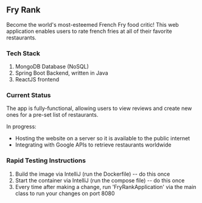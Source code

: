 ## Fry Rank ##

Become the world's most-esteemed French Fry food critic! This web application enables users to rate french fries at all of their favorite restaurants.

### Tech Stack ###

1. MongoDB Database (NoSQL)
2. Spring Boot Backend, written in Java
3. ReactJS frontend

### Current Status ###

The app is fully-functional, allowing users to view reviews and create new ones for a pre-set list of restaurants.

In progress:
- Hosting the website on a server so it is available to the public internet
- Integrating with Google APIs to retrieve restaurants worldwide

### Rapid Testing Instructions ###
1. Build the image via IntelliJ (run the Dockerfile) -- do this once
2. Start the container via IntelliJ (run the compose file) -- do this once
3. Every time after making a change, run 'FryRankApplication' via the main class to run your changes on port 8080
